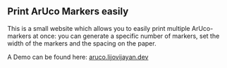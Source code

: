 ## Print ArUco Markers easily

This is a small website which allows you to easily print multiple ArUco-markers at once: you can generate a specific number of markers, set the width of the markers and the spacing on the paper.

A Demo can be found here: [aruco.lijovijayan.dev](aruco.lijovijayan.dev)
